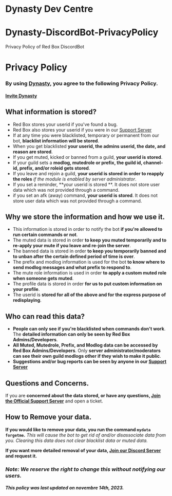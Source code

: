 # Dynasty Dev Centre

# Dynasty-DiscordBot-PrivacyPolicy
Privacy Policy of Red Box DiscordBot

# Privacy Policy

### By using **[Dynasty](https://discord.com/api/oauth2/authorize?client_id=1251254262768468118&permissions=8&scope=bot)**, you agree to the following **Privacy Policy.**
#### [Invite Dynasty](https://discord.com/api/oauth2/authorize?client_id=1251254262768468118&permissions=8&scope=bot)

## What information is stored?

- Red Box stores your userid if you've found a bug.
- Red Box also stores your userid if you were in our [Support Server](https://discord.gg/5sWatSkSCY)
- If at any time you were blacklisted, temporary or permanent from our bot, **blacklist information will be stored**.
- When you get blacklisted **your userid, the admins userid, the date, and reason are stored**.
- If you get muted, kicked or banned from a guild, **your userid is stored**.
- If your guild sets a **modlog, mutedrole or prefix, the guild id, channel-id, prefix, and/or roleid gets stored**.
- If you leave and rejoin a guild, **your userid is stored in order to reapply the roles** *if the module is enabled by server administrator*.
- If you set a reminder, **your userid is stored **. It does not store user data which was not provided through a command.
- if you set an afk (away) command, **your userid is stored**. It does not store user data which was not provided through a command.

## Why we store the information and how we use it.

- This information is stored in order to notify the bot **if you're allowed to run certain commands or not**.
- The muted data is stored in order **to keep you muted temporarily and to re-apply your mute if you leave and re-join the server**.
- The banned data is stored in order **to keep you temporarily banned and to unban after the certain defined period of time is over**.
- The prefix and modlog information is used for the bot **to know where to send modlog messages and what prefix to respond to**.
- The mute role information is used in order **to apply a custom muted role when someone gets muted**.
- The profile data is stored in order **for us to put custom information on your profile**.
- The userid is **stored for all of the above and for the express purpose of redisplaying**.

##  Who can read this data?

- **People can only see if you're blacklisted when commands don't work**. The **detailed information can only be seen by Red Box Admins/Developers**.
- **All Muted, Mutedrole, Prefix, and Modlog data can be accessed by Red Box Admins/Developers**. Only **server administrator/moderators can see their own guild modlogs other if they wish to make it public**.
- **Suggestions and/or bug reports can be seen by anyone in our [Support Server](https://discord.gg/5sWatSkSCY)**

## Questions and Concerns.

If you are **concerned about the data stored, or have any questions, [Join the Official Support Server](https://discord.gg/5sWatSkSCY)** and open a ticket.


## How to Remove your data.

**If you would like to remove your data, you run the command `mydata forgetme`.**
*This will cause the bot to get rid of and/or disassociate data from you.
Clearing this data does not clear blacklist data or muted data.*

**If you want more detailed removal of your data, [Join our Discord Server](https://discord.gg/5sWatSkSCY) and request it.**

### ***Note: __We reserve the right to change this without notifying our users.__***
##### This policy was last updated on novembre 14th, 2023.


